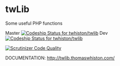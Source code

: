 # twLib

Some useful PHP functions

Master 
[ ![Codeship Status for twhiston/twlib](https://codeship.com/projects/204194e0-b7e6-0133-f785-1269d3e58a72/status?branch=master)](https://codeship.com/projects/134946)
Dev 
[ ![Codeship Status for twhiston/twlib](https://codeship.com/projects/204194e0-b7e6-0133-f785-1269d3e58a72/status?branch=dev)](https://codeship.com/projects/134946)

[![Scrutinizer Code Quality](https://scrutinizer-ci.com/b/twhiston/twlib/badges/quality-score.png?b=master)](https://scrutinizer-ci.com/b/twhiston/twlib/?branch=master)

DOCUMENTATION: http://twlib.thomaswhiston.com/